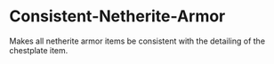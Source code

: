# Consistent-Netherite-Armor
Makes all netherite armor items be consistent with the detailing of the chestplate item.
